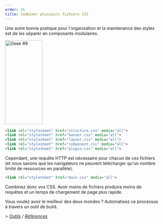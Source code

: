 ```yaml
---
order: 21
title: Combiner plusieurs fichiers CSS
---
```


Une autre bonne pratique pour l'organisation et la maintenance des styles est de les séparer en composants modulaires.

<div class="img-right">
  <img id="geek-9" class="icos-geek" src="http://browserdiet.com/en/assets/img/9.png" alt="Geek #9" width="122" height="275" />
</div>

```html
<link rel="stylesheet" href="structure.css" media="all">
<link rel="stylesheet" href="banner.css" media="all">
<link rel="stylesheet" href="layout.css" media="all">
<link rel="stylesheet" href="component.css" media="all">
<link rel="stylesheet" href="plugin.css" media="all">
```

Cependant, une requête HTTP est nécessaire pour chacun de ces fichiers (et nous savons que les navigateurs ne peuvent télécharger qu'un nombre limité de ressources en parallèle).

```html
<link rel="stylesheet" href="main.css" media="all">
```

Combinez donc vos CSS. Avoir moins de fichiers produira moins de requêtes et un temps de chargement de page plus rapide.

Vous voulez avoir le meilleur des deux mondes ? Automatisez ce processus à travers un outil de build.

*> [Outils](https://github.com/zenorocha/browser-diet/wiki/Tools#wiki-combining-multiple-css-files) / [Références](https://github.com/zenorocha/browser-diet/wiki/References#combining-multiple-css-files)*

